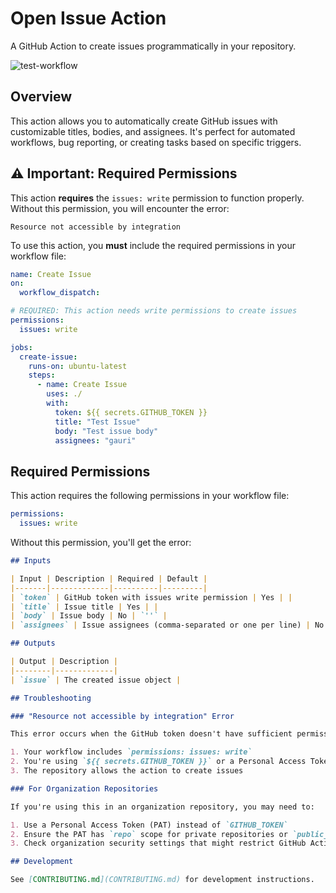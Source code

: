 # Open Issue Action

A GitHub Action to create issues programmatically in your repository.

![test-workflow](https://github.com/GauriAgarwal0404/open-issue-action/actions/workflows/test.yml/badge.svg?event=push&branch=main)

## Overview

This action allows you to automatically create GitHub issues with customizable titles, bodies, and assignees. It's perfect for automated workflows, bug reporting, or creating tasks based on specific triggers.

## ⚠️ Important: Required Permissions

This action **requires** the `issues: write` permission to function properly. Without this permission, you will encounter the error:

```
Resource not accessible by integration
```

To use this action, you **must** include the required permissions in your workflow file:

```yaml
name: Create Issue
on:
  workflow_dispatch:

# REQUIRED: This action needs write permissions to create issues
permissions:
  issues: write

jobs:
  create-issue:
    runs-on: ubuntu-latest
    steps:
      - name: Create Issue
        uses: ./
        with:
          token: ${{ secrets.GITHUB_TOKEN }}
          title: "Test Issue"
          body: "Test issue body"
          assignees: "gauri"
```

## Required Permissions

This action requires the following permissions in your workflow file:

```yaml
permissions:
  issues: write
```

Without this permission, you'll get the error:

````markdown
## Inputs

| Input | Description | Required | Default |
|-------|-------------|----------|---------|
| `token` | GitHub token with issues write permission | Yes | |
| `title` | Issue title | Yes | |
| `body` | Issue body | No | `''` |
| `assignees` | Issue assignees (comma-separated or one per line) | No | `''` |

## Outputs

| Output | Description |
|--------|-------------|
| `issue` | The created issue object |

## Troubleshooting

### "Resource not accessible by integration" Error

This error occurs when the GitHub token doesn't have sufficient permissions. Make sure:

1. Your workflow includes `permissions: issues: write`
2. You're using `${{ secrets.GITHUB_TOKEN }}` or a Personal Access Token with appropriate permissions
3. The repository allows the action to create issues

### For Organization Repositories

If you're using this in an organization repository, you may need to:

1. Use a Personal Access Token (PAT) instead of `GITHUB_TOKEN`
2. Ensure the PAT has `repo` scope for private repositories or `public_repo` scope for public repositories
3. Check organization security settings that might restrict GitHub Actions

## Development

See [CONTRIBUTING.md](CONTRIBUTING.md) for development instructions.
````
